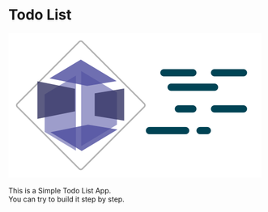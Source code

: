 # Todo List

![Project](./images/project-default.png)

This is a Simple Todo List App.
<br>
You can try to build it step by step.